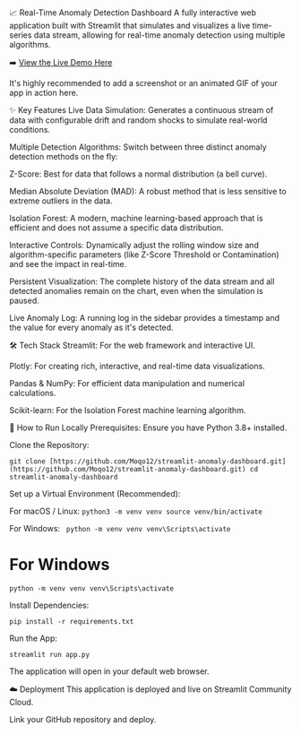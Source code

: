 📈 Real-Time Anomaly Detection Dashboard
A fully interactive web application built with Streamlit that simulates and visualizes a live time-series data stream, allowing for real-time anomaly detection using multiple algorithms.

➡️ [View the Live Demo Here](https://app-anomaly-dashboard-yxhdp6vafbuveg5rucbtrh.streamlit.app/)

It's highly recommended to add a screenshot or an animated GIF of your app in action here.

✨ Key Features
Live Data Simulation: Generates a continuous stream of data with configurable drift and random shocks to simulate real-world conditions.

Multiple Detection Algorithms: Switch between three distinct anomaly detection methods on the fly:

Z-Score: Best for data that follows a normal distribution (a bell curve).

Median Absolute Deviation (MAD): A robust method that is less sensitive to extreme outliers in the data.

Isolation Forest: A modern, machine learning-based approach that is efficient and does not assume a specific data distribution.

Interactive Controls: Dynamically adjust the rolling window size and algorithm-specific parameters (like Z-Score Threshold or Contamination) and see the impact in real-time.

Persistent Visualization: The complete history of the data stream and all detected anomalies remain on the chart, even when the simulation is paused.

Live Anomaly Log: A running log in the sidebar provides a timestamp and the value for every anomaly as it's detected.

🛠️ Tech Stack
Streamlit: For the web framework and interactive UI.

Plotly: For creating rich, interactive, and real-time data visualizations.

Pandas & NumPy: For efficient data manipulation and numerical calculations.

Scikit-learn: For the Isolation Forest machine learning algorithm.

🚀 How to Run Locally
Prerequisites: Ensure you have Python 3.8+ installed.

Clone the Repository:

``git clone [https://github.com/Moqo12/streamlit-anomaly-dashboard.git](https://github.com/Moqo12/streamlit-anomaly-dashboard.git)
cd streamlit-anomaly-dashboard``

Set up a Virtual Environment (Recommended):

For macOS / Linux:
``python3 -m venv venv
source venv/bin/activate 
``

For Windows:
``
python -m venv venv
venv\Scripts\activate``



# For Windows
`` python -m venv venv
venv\Scripts\activate ``

Install Dependencies:

`` pip install -r requirements.txt ``

Run the App:

``streamlit run app.py``

The application will open in your default web browser.

☁️ Deployment
This application is deployed and live on Streamlit Community Cloud.

Link your GitHub repository and deploy.
